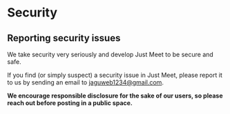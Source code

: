 # Security

## Reporting security issues

We take security very seriously and develop Just Meet to be secure and safe.

If you find (or simply suspect) a security issue in Just Meet, please report it to us by sending an email to jaguweb1234@gmail.com. 

**We encourage responsible disclosure for the sake of our users, so please reach out before posting in a public space.**
